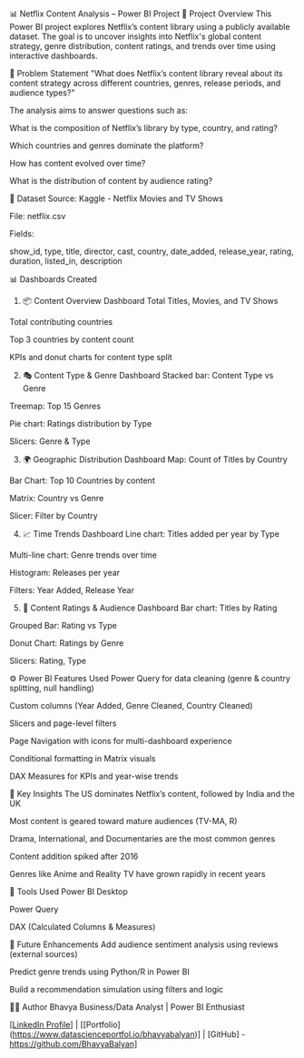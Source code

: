 📊 Netflix Content Analysis – Power BI Project
📝 Project Overview
This Power BI project explores Netflix’s content library using a publicly available dataset. The goal is to uncover insights into Netflix's global content strategy, genre distribution, content ratings, and trends over time using interactive dashboards.

🎯 Problem Statement
"What does Netflix’s content library reveal about its content strategy across different countries, genres, release periods, and audience types?"

The analysis aims to answer questions such as:

What is the composition of Netflix’s library by type, country, and rating?

Which countries and genres dominate the platform?

How has content evolved over time?

What is the distribution of content by audience rating?

📁 Dataset
Source: Kaggle - Netflix Movies and TV Shows

File: netflix.csv

Fields:

show_id, type, title, director, cast, country, date_added, release_year, rating, duration, listed_in, description

📊 Dashboards Created
1. 📦 Content Overview Dashboard
Total Titles, Movies, and TV Shows

Total contributing countries

Top 3 countries by content count

KPIs and donut charts for content type split

2. 🎭 Content Type & Genre Dashboard
Stacked bar: Content Type vs Genre

Treemap: Top 15 Genres

Pie chart: Ratings distribution by Type

Slicers: Genre & Type

3. 🌍 Geographic Distribution Dashboard
Map: Count of Titles by Country

Bar Chart: Top 10 Countries by content

Matrix: Country vs Genre

Slicer: Filter by Country

4. 📈 Time Trends Dashboard
Line chart: Titles added per year by Type

Multi-line chart: Genre trends over time

Histogram: Releases per year

Filters: Year Added, Release Year

5. 🎯 Content Ratings & Audience Dashboard
Bar chart: Titles by Rating

Grouped Bar: Rating vs Type

Donut Chart: Ratings by Genre

Slicers: Rating, Type

⚙️ Power BI Features Used
Power Query for data cleaning (genre & country splitting, null handling)

Custom columns (Year Added, Genre Cleaned, Country Cleaned)

Slicers and page-level filters

Page Navigation with icons for multi-dashboard experience

Conditional formatting in Matrix visuals

DAX Measures for KPIs and year-wise trends

🧠 Key Insights
The US dominates Netflix’s content, followed by India and the UK

Most content is geared toward mature audiences (TV-MA, R)

Drama, International, and Documentaries are the most common genres

Content addition spiked after 2016

Genres like Anime and Reality TV have grown rapidly in recent years

📌 Tools Used
Power BI Desktop

Power Query

DAX (Calculated Columns & Measures)

🧩 Future Enhancements
Add audience sentiment analysis using reviews (external sources)

Predict genre trends using Python/R in Power BI

Build a recommendation simulation using filters and logic

🙋‍♂️ Author
Bhavya
Business/Data Analyst | Power BI Enthusiast

[[LinkedIn Profile](https://www.linkedin.com/in/bhavyabalyan/)] | [[Portfolio] (https://www.datascienceportfol.io/bhavyabalyan)] | [GitHub] - https://github.com/BhavyaBalyan]




